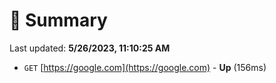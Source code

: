 # 📖 Summary
Last updated: **5/26/2023, 11:10:25 AM**

- `GET` [https://google.com](https://google.com) - **Up** (156ms)
